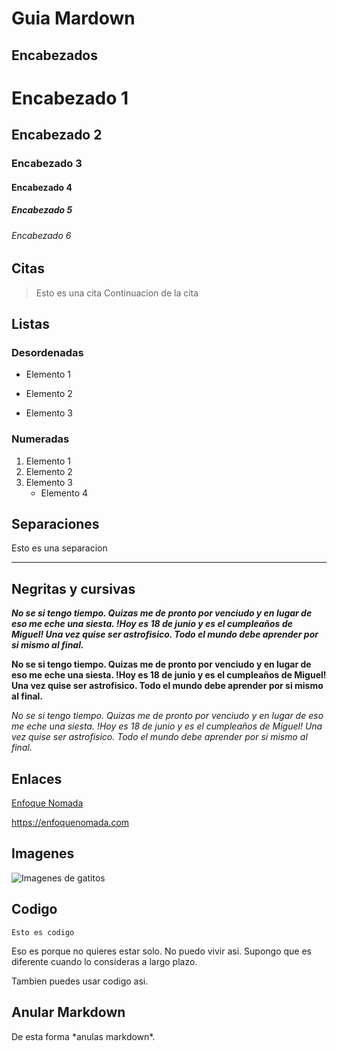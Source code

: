 # Guia Mardown

## Encabezados
# Encabezado 1
## Encabezado 2
### Encabezado 3
#### Encabezado 4
##### Encabezado 5
###### Encabezado 6

## Citas

>Esto es una cita
>Continuacion de la cita

## Listas
### Desordenadas
- Elemento 1
* Elemento 2
+ Elemento 3

### Numeradas
1. Elemento 1
2. Elemento 2
3. Elemento 3
    - Elemento 4

## Separaciones
Esto es una separacion

___

## Negritas y cursivas
***No se si tengo tiempo. Quizas me de pronto por venciudo y en lugar de eso me eche una siesta. !Hoy es 18 de junio y es el cumpleaños de Miguel! Una vez quise ser astrofisico. Todo el mundo debe aprender por si mismo al final.***

**No se si tengo tiempo. Quizas me de pronto por venciudo y en lugar de eso me eche una siesta. !Hoy es 18 de junio y es el cumpleaños de Miguel! Una vez quise ser astrofisico. Todo el mundo debe aprender por si mismo al final.**

*No se si tengo tiempo. Quizas me de pronto por venciudo y en lugar de eso me eche una siesta. !Hoy es 18 de junio y es el cumpleaños de Miguel! Una vez quise ser astrofisico. Todo el mundo debe aprender por si mismo al final.*

## Enlaces
[Enfoque Nomada](https://enfoquenomada.com "Productividad Movil")

<https://enfoquenomada.com>

## Imagenes
![Imagenes de gatitos](https://www.purina-latam.com/sites/g/files/auxxlc391/files/purina-brand-que-saber-de-los-gatitos-bebes.jpg)

## Codigo

    Esto es codigo

Eso es porque no quieres estar solo. No puedo vivir asi. Supongo que es diferente cuando lo consideras a largo plazo.

Tambien puedes usar codigo asi.

## Anular Markdown
De esta forma \*anulas markdown*.